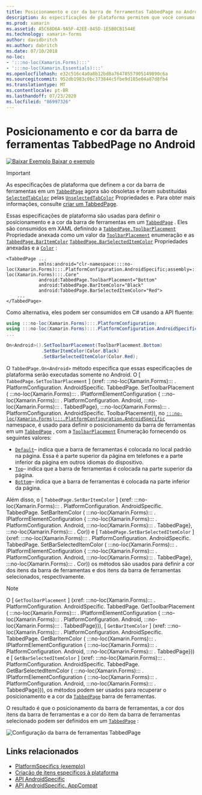 ```yaml
---
title: Posicionamento e cor da barra de ferramentas TabbedPage no Android
description: As especificações de plataforma permitem que você consuma a funcionalidade que só está disponível em uma plataforma específica, sem implementar renderizadores ou efeitos personalizados. Este artigo explica como consumir a plataforma Android específica que define o posicionamento e a cor da barra de ferramentas em um TabbedPage.
ms.prod: xamarin
ms.assetid: A5C68D6A-9A5F-42EE-845D-1E5B0CB1544E
ms.technology: xamarin-forms
author: davidbritch
ms.author: dabritch
ms.date: 07/10/2018
no-loc:
- ':::no-loc(Xamarin.Forms):::'
- ':::no-loc(Xamarin.Essentials):::'
ms.openlocfilehash: e32c516c4a0a8b12bd8a76478557905149890c6a
ms.sourcegitcommit: 952db1983c0bc373844c5fbe9d185e04a87d8fb4
ms.translationtype: MT
ms.contentlocale: pt-BR
ms.lasthandoff: 07/23/2020
ms.locfileid: "86997326"
---
```

# <a name="tabbedpage-toolbar-placement-and-color-on-android"></a>Posicionamento e cor da barra de ferramentas TabbedPage no Android

[![Baixar Exemplo](~/media/shared/download.png) Baixar o exemplo](https://docs.microsoft.com/samples/xamarin/xamarin-forms-samples/userinterface-platformspecifics)

> [!IMPORTANT]
> As especificações de plataforma que definem a cor da barra de ferramentas em um [`TabbedPage`](xref::::no-loc(Xamarin.Forms):::.TabbedPage) agora são obsoletas e foram substituídas [`SelectedTabColor`](xref::::no-loc(Xamarin.Forms):::.TabbedPage.SelectedTabColor) pelas [`UnselectedTabColor`](xref::::no-loc(Xamarin.Forms):::.TabbedPage.UnselectedTabColor) Propriedades e. Para obter mais informações, consulte [criar um TabbedPage](~/xamarin-forms/app-fundamentals/navigation/tabbed-page.md#create-a-tabbedpage).

Essas especificações de plataforma são usadas para definir o posicionamento e a cor da barra de ferramentas em um [`TabbedPage`](xref::::no-loc(Xamarin.Forms):::.TabbedPage) . Eles são consumidos em XAML definindo a [`TabbedPage.ToolbarPlacement`](xref::::no-loc(Xamarin.Forms):::.PlatformConfiguration.AndroidSpecific.TabbedPage.ToolbarPlacementProperty) Propriedade anexada como um valor da [`ToolbarPlacement`](xref::::no-loc(Xamarin.Forms):::.PlatformConfiguration.AndroidSpecific.ToolbarPlacement) enumeração e as [`TabbedPage.BarItemColor`](xref::::no-loc(Xamarin.Forms):::.PlatformConfiguration.AndroidSpecific.TabbedPage.BarItemColorProperty) [`TabbedPage.BarSelectedItemColor`](xref::::no-loc(Xamarin.Forms):::.PlatformConfiguration.AndroidSpecific.TabbedPage.BarSelectedItemColorProperty) Propriedades anexadas e a [`Color`](xref::::no-loc(Xamarin.Forms):::.Color) :

```xaml
<TabbedPage ...
            xmlns:android="clr-namespace::::no-loc(Xamarin.Forms):::.PlatformConfiguration.AndroidSpecific;assembly=:::no-loc(Xamarin.Forms):::.Core"
            android:TabbedPage.ToolbarPlacement="Bottom"
            android:TabbedPage.BarItemColor="Black"
            android:TabbedPage.BarSelectedItemColor="Red">
    ...
</TabbedPage>
```

Como alternativa, eles podem ser consumidos em C# usando a API fluente:

```csharp
using :::no-loc(Xamarin.Forms):::.PlatformConfiguration;
using :::no-loc(Xamarin.Forms):::.PlatformConfiguration.AndroidSpecific;
...

On<Android>().SetToolbarPlacement(ToolbarPlacement.Bottom)
             .SetBarItemColor(Color.Black)
             .SetBarSelectedItemColor(Color.Red);
```

O `TabbedPage.On<Android>` método especifica que essas especificações de plataforma serão executadas somente no Android. O [ `TabbedPage.SetToolbarPlacement` ] (xref: :::no-loc(Xamarin.Forms)::: . PlatformConfiguration. AndroidSpecific. TabbedPage. SetToolbarPlacement ( :::no-loc(Xamarin.Forms)::: . IPlatformElementConfiguration { :::no-loc(Xamarin.Forms)::: . PlatformConfiguration. Android, :::no-loc(Xamarin.Forms)::: . TabbedPage}, :::no-loc(Xamarin.Forms)::: . PlatformConfiguration. AndroidSpecific. ToolbarPlacement)), no [`:::no-loc(Xamarin.Forms):::.PlatformConfiguration.AndroidSpecific`](xref::::no-loc(Xamarin.Forms):::.PlatformConfiguration.AndroidSpecific) namespace, é usado para definir o posicionamento da barra de ferramentas em um [`TabbedPage`](xref::::no-loc(Xamarin.Forms):::.TabbedPage) , com a [`ToolbarPlacement`](xref::::no-loc(Xamarin.Forms):::.PlatformConfiguration.AndroidSpecific.ToolbarPlacement) Enumeração fornecendo os seguintes valores:

- [`Default`](xref::::no-loc(Xamarin.Forms):::.PlatformConfiguration.AndroidSpecific.ToolbarPlacement.Default)– indica que a barra de ferramentas é colocada no local padrão na página. Essa é a parte superior da página em telefones e a parte inferior da página em outros idiomas do dispositivo.
- [`Top`](xref::::no-loc(Xamarin.Forms):::.PlatformConfiguration.AndroidSpecific.ToolbarPlacement.Top)– indica que a barra de ferramentas é colocada na parte superior da página.
- [`Bottom`](xref::::no-loc(Xamarin.Forms):::.PlatformConfiguration.AndroidSpecific.ToolbarPlacement.Bottom)– indica que a barra de ferramentas é colocada na parte inferior da página.

Além disso, o [ `TabbedPage.SetBarItemColor` ] (xref: :::no-loc(Xamarin.Forms)::: . PlatformConfiguration. AndroidSpecific. TabbedPage. SetBarItemColor ( :::no-loc(Xamarin.Forms)::: . IPlatformElementConfiguration { :::no-loc(Xamarin.Forms)::: . PlatformConfiguration. Android, :::no-loc(Xamarin.Forms)::: . TabbedPage}, :::no-loc(Xamarin.Forms)::: . Cor)) e [ `TabbedPage.SetBarSelectedItemColor` ] (xref: :::no-loc(Xamarin.Forms)::: . PlatformConfiguration. AndroidSpecific. TabbedPage. SetBarSelectedItemColor ( :::no-loc(Xamarin.Forms)::: . IPlatformElementConfiguration { :::no-loc(Xamarin.Forms)::: . PlatformConfiguration. Android, :::no-loc(Xamarin.Forms)::: . TabbedPage}, :::no-loc(Xamarin.Forms)::: . Cor)) os métodos são usados para definir a cor dos itens da barra de ferramentas e dos itens da barra de ferramentas selecionados, respectivamente.

> [!NOTE]
> O [ `GetToolbarPlacement` ] (xref: :::no-loc(Xamarin.Forms)::: . PlatformConfiguration. AndroidSpecific. TabbedPage. GetToolbarPlacement ( :::no-loc(Xamarin.Forms)::: . IPlatformElementConfiguration { :::no-loc(Xamarin.Forms)::: . PlatformConfiguration. Android, :::no-loc(Xamarin.Forms)::: . TabbedPage})), [ `GetBarItemColor` ] (xref: :::no-loc(Xamarin.Forms)::: . PlatformConfiguration. AndroidSpecific. TabbedPage. GetBarItemColor ( :::no-loc(Xamarin.Forms)::: . IPlatformElementConfiguration { :::no-loc(Xamarin.Forms)::: . PlatformConfiguration. Android, :::no-loc(Xamarin.Forms)::: . TabbedPage})) e [ `GetBarSelectedItemColor` ] (xref: :::no-loc(Xamarin.Forms)::: . PlatformConfiguration. AndroidSpecific. TabbedPage. GetBarSelectedItemColor ( :::no-loc(Xamarin.Forms)::: . IPlatformElementConfiguration { :::no-loc(Xamarin.Forms)::: . PlatformConfiguration. Android, :::no-loc(Xamarin.Forms)::: . TabbedPage})), os métodos podem ser usados para recuperar o posicionamento e a cor da [`TabbedPage`](xref::::no-loc(Xamarin.Forms):::.TabbedPage) barra de ferramentas.

O resultado é que o posicionamento da barra de ferramentas, a cor dos itens da barra de ferramentas e a cor do item da barra de ferramentas selecionado podem ser definidos em um [`TabbedPage`](xref::::no-loc(Xamarin.Forms):::.TabbedPage) :

![Configuração da barra de ferramentas TabbedPage](tabbedpage-toolbar-placement-color-images/tabbedpage-toolbar-placement.png)

## <a name="related-links"></a>Links relacionados

- [PlatformSpecifics (exemplo)](https://docs.microsoft.com/samples/xamarin/xamarin-forms-samples/userinterface-platformspecifics)
- [Criação de itens específicos à plataforma](~/xamarin-forms/platform/platform-specifics/index.md#creating-platform-specifics)
- [API AndroidSpecific](xref::::no-loc(Xamarin.Forms):::.PlatformConfiguration.AndroidSpecific)
- [API AndroidSpecific. AppCompat](xref::::no-loc(Xamarin.Forms):::.PlatformConfiguration.AndroidSpecific.AppCompat)
